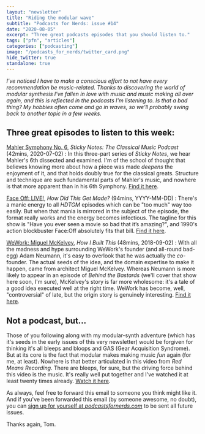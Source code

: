 ```yaml
---
layout: "newsletter"
title: "Riding the modular wave"
subtitle: "Podcasts for Nerds: issue #14"
date: "2020-08-05"
excerpt: "Three great podcasts episodes that you should listen to."
tags: ["pfn", "articles"]
categories: ["podcasting"]
image: "/podcasts_for_nerds/twitter_card.png"
hide_twitter: true
standalone: true
---
```


_I've noticed I have to make a conscious effort to not have every recommendation be music-related. Thanks to discovering the world of modular synthesis I've fallen in love with music and music making all over again, and this is reflected in the podcasts I'm listening to. Is that a bad thing? My hobbies often come and go in waves, so we'll probably swing back to another topic in a few weeks._

## Three great episodes to listen to this week:

[Mahler Symphony No. 6](https://podcasts.apple.com/nz/podcast/mahler-symphony-no-6-part-1/id1215386938?i=1000481753362), _Sticky Notes: The Classical Music Podcast_ (42mins, 2020-07-02)
: In this three-part series of _Sticky Notes_, we hear Mahler's 6th dissected and examined. I'm of the school of thought that believes knowing more about how a piece was made _deepens_ the enjoyment of it, and that holds doubly true for the classical greats. Structure and technique are such fundamental parts of Mahler's music, and nowhere is that more apparent than in his 6th Symphony. [Find it here](https://podcasts.apple.com/nz/podcast/mahler-symphony-no-6-part-1/id1215386938?i=1000481753362).

[Face Off: LIVE!](https://www.earwolf.com/episode/face-off-live/), _How Did This Get Made?_ (94mins, YYYY-MM-DD)
: There's a manic energy to all _HDTGM_ episodes which can be "too much" way too easily. But when that mania is mirrored in the subject of the episode, the format really works and the energy becomes infectious. The tagline for this show is "Have you ever seen a movie so bad that it’s amazing?", and 1990's action blockbuster Face:Off absolutely fits that bill. [Find it here](https://www.earwolf.com/episode/face-off-live/).

[WeWork: Miguel McKelvey](https://www.stitcher.com/podcast/national-public-radio/how-i-built-this/e/50511717), _How I Built This_ (48mins, 2018-09-02)
: With all the madness and hype surrounding WeWork's founder (and all-round bad-egg) Adam Neumann, it's easy to overlook that he was actually the _co_-founder. The actual seeds of the idea, and the domain expertise to make it happen, came from architect Miguel McKelvey. Whereas Neumann is more likely to appear in an episode of _Behind the Bastards_ (we'll cover that show here soon, I'm sure), McKelvey's story is far more wholesome: it's a tale of a good idea executed well at the right time. WeWork has become, well, "controversial" of late, but the origin story is genuinely interesting. [Find it here](https://www.stitcher.com/podcast/national-public-radio/how-i-built-this/e/50511717).

## Not a podcast, but...

Those of you following along with my modular-synth adventure (which has it's seeds in the early issues of this very newsletter) would be forgiven for thinking it's all bleeps and bloops and GAS (Gear Acquisition Syndrome). But at its core is the fact that modular makes making music _fun_ again (for me, at least). Nowhere is that better articulated in this video from _Red Means Recording_. There are bleeps, for sure, but the driving force behind this video is the music. It's really well put together and I've watched it at least twenty times already. [Watch it here](https://www.youtube.com/watch?v=Vfd-ViehdA0&t=1138s).

As always, feel free to forward this email to someone you think might like it. And if you've been forwarded this email (by someone awesome, no doubt), you can [sign up for yourself at _podcastsfornerds.com_](https://podcastsfornerds.com/) to be sent all future issues.

Thanks again,
Tom.
